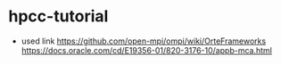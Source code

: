 # hpcc-tutorial
- used link
   https://github.com/open-mpi/ompi/wiki/OrteFrameworks
   https://docs.oracle.com/cd/E19356-01/820-3176-10/appb-mca.html
